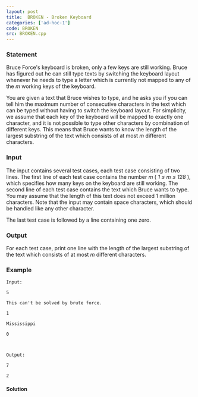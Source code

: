```yaml
---
layout: post
title:  BROKEN - Broken Keyboard
categories: ['ad-hoc-1']
code: BROKEN
src: BROKEN.cpp
---
```


### **Statement**

Bruce Force's keyboard is broken, only a few keys are still working. Bruce has
figured out he can still type texts by switching the keyboard layout whenever
he needs to type a letter which is currently not mapped to any of the _m_
working keys of the keyboard.

You are given a text that Bruce wishes to type, and he asks you if you can
tell him the maximum number of consecutive characters in the text which can be
typed without having to switch the keyboard layout. For simplicity, we assume
that each key of the keyboard will be mapped to exactly one character, and it
is not possible to type other characters by combination of different keys.
This means that Bruce wants to know the length of the largest substring of the
text which consists of at most _m_ different characters.

### Input

The input contains several test cases, each test case consisting of two lines.
The first line of each test case contains the number _m_ ( _1 ≤ m ≤ 128_ ),
which specifies how many keys on the keyboard are still working. The second
line of each test case contains the text which Bruce wants to type. You may
assume that the length of this text does not exceed 1 million characters. Note
that the input may contain space characters, which should be handled like any
other character.

The last test case is followed by a line containing one zero.

### Output

For each test case, print one line with the length of the largest substring of
the text which consists of at most _m_ different characters.

### Example

    
    
    Input:
    5
    This can't be solved by brute force.
    1
    Mississippi
    0
    
    Output:
    7
    2
    



#### **Solution**



